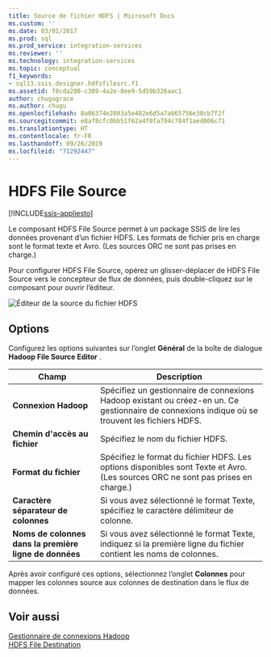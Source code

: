 ```yaml
---
title: Source de fichier HDFS | Microsoft Docs
ms.custom: ''
ms.date: 03/01/2017
ms.prod: sql
ms.prod_service: integration-services
ms.reviewer: ''
ms.technology: integration-services
ms.topic: conceptual
f1_keywords:
- sql13.ssis.designer.hdfsfilesrc.f1
ms.assetid: f8cda200-c389-4a2e-8ee9-5d59b326aac1
author: chugugrace
ms.author: chugu
ms.openlocfilehash: 8a06374e2803a5e482e6d5a7a665756e38cb7f2f
ms.sourcegitcommit: e8af8cfc0bb51f62a4f0fa794c784f1aed006c71
ms.translationtype: HT
ms.contentlocale: fr-FR
ms.lasthandoff: 09/26/2019
ms.locfileid: "71292447"
---
```

# <a name="hdfs-file-source"></a>HDFS File Source

[!INCLUDE[ssis-appliesto](../../includes/ssis-appliesto-ssvrpluslinux-asdb-asdw-xxx.md)]


  Le composant HDFS File Source permet à un package SSIS de lire les données provenant d’un fichier HDFS. Les formats de fichier pris en charge sont le format texte et Avro. (Les sources ORC ne sont pas prises en charge.)  
  
 Pour configurer HDFS File Source, opérez un glisser-déplacer de HDFS File Source vers le concepteur de flux de données, puis double-cliquez sur le composant pour ouvrir l’éditeur.  
  
 ![Éditeur de la source du fichier HDFS](../../integration-services/data-flow/media/hdfs-file-source.png "Éditeur de la source du fichier HDFS")  
  
## <a name="options"></a>Options  
 Configurez les options suivantes sur l’onglet **Général** de la boîte de dialogue **Hadoop File Source Editor** .  
  
|Champ|Description|  
|-----------|-----------------|  
|**Connexion Hadoop**|Spécifiez un gestionnaire de connexions Hadoop existant ou créez-en un. Ce gestionnaire de connexions indique où se trouvent les fichiers HDFS.|  
|**Chemin d'accès au fichier**|Spécifiez le nom du fichier HDFS.|  
|**Format du fichier**|Spécifiez le format du fichier HDFS. Les options disponibles sont Texte et Avro. (Les sources ORC ne sont pas prises en charge.)|  
|**Caractère séparateur de colonnes**|Si vous avez sélectionné le format Texte, spécifiez le caractère délimiteur de colonne.|  
|**Noms de colonnes dans la première ligne de données**|Si vous avez sélectionné le format Texte, indiquez si la première ligne du fichier contient les noms de colonnes.|  
  
 Après avoir configuré ces options, sélectionnez l’onglet **Colonnes** pour mapper les colonnes source aux colonnes de destination dans le flux de données.  
  
## <a name="see-also"></a>Voir aussi  
 [Gestionnaire de connexions Hadoop](../../integration-services/connection-manager/hadoop-connection-manager.md)   
 [HDFS File Destination](../../integration-services/data-flow/hdfs-file-destination.md)  
  
  
